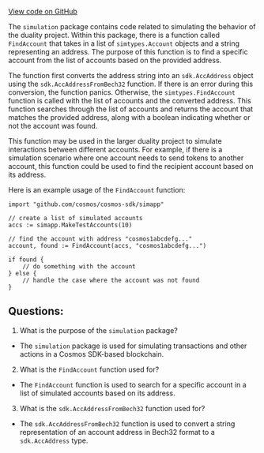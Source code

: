 [View code on GitHub](https://github.com/duality-labs/duality/mev/simulation/simap.go)

The `simulation` package contains code related to simulating the behavior of the duality project. Within this package, there is a function called `FindAccount` that takes in a list of `simtypes.Account` objects and a string representing an address. The purpose of this function is to find a specific account from the list of accounts based on the provided address.

The function first converts the address string into an `sdk.AccAddress` object using the `sdk.AccAddressFromBech32` function. If there is an error during this conversion, the function panics. Otherwise, the `simtypes.FindAccount` function is called with the list of accounts and the converted address. This function searches through the list of accounts and returns the account that matches the provided address, along with a boolean indicating whether or not the account was found.

This function may be used in the larger duality project to simulate interactions between different accounts. For example, if there is a simulation scenario where one account needs to send tokens to another account, this function could be used to find the recipient account based on its address. 

Here is an example usage of the `FindAccount` function:

```
import "github.com/cosmos/cosmos-sdk/simapp"

// create a list of simulated accounts
accs := simapp.MakeTestAccounts(10)

// find the account with address "cosmos1abcdefg..."
account, found := FindAccount(accs, "cosmos1abcdefg...")

if found {
    // do something with the account
} else {
    // handle the case where the account was not found
}
```
## Questions: 
 1. What is the purpose of the `simulation` package?
- The `simulation` package is used for simulating transactions and other actions in a Cosmos SDK-based blockchain.

2. What is the `FindAccount` function used for?
- The `FindAccount` function is used to search for a specific account in a list of simulated accounts based on its address.

3. What is the `sdk.AccAddressFromBech32` function used for?
- The `sdk.AccAddressFromBech32` function is used to convert a string representation of an account address in Bech32 format to a `sdk.AccAddress` type.